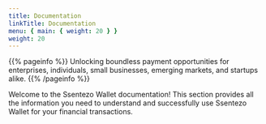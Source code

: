 ```yaml
---
title: Documentation
linkTitle: Documentation
menu: { main: { weight: 20 } }
weight: 20
---
```


{{% pageinfo %}}
Unlocking boundless payment opportunities for enterprises, individuals, small businesses, emerging markets, and startups alike.
{{% /pageinfo %}}

Welcome to the Ssentezo Wallet documentation! This section provides all the information you need to understand and successfully use Ssentezo Wallet for your financial transactions.
